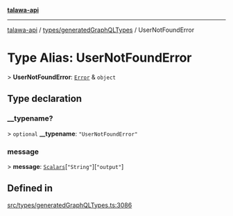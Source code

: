 [**talawa-api**](../../../README.md)

***

[talawa-api](../../../modules.md) / [types/generatedGraphQLTypes](../README.md) / UserNotFoundError

# Type Alias: UserNotFoundError

\> **UserNotFoundError**: [`Error`](Error.md) & `object`

## Type declaration

### \_\_typename?

\> `optional` **\_\_typename**: `"UserNotFoundError"`

### message

\> **message**: [`Scalars`](Scalars.md)\[`"String"`\]\[`"output"`\]

## Defined in

[src/types/generatedGraphQLTypes.ts:3086](https://github.com/PalisadoesFoundation/talawa-api/blob/039b0f127fb8caa46d57186ab4b3bb27fe150903/src/types/generatedGraphQLTypes.ts#L3086)
